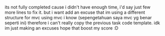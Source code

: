 its not fully completed cause i didn't have enough time, i'd say just few more lines to fix it.
but i want add an excuse that im using a different structure for mvc using mvc i know (sepengetahuan saya mvc yg benar seperti ini) therefore i can't really copy the previous task code template.
idk im just making an excuses hope that boost my score :D
